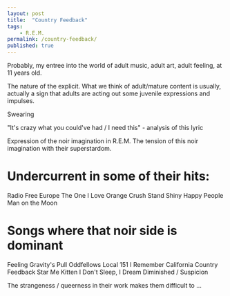 ```yaml
---
layout: post
title:  "Country Feedback"
tags: 
    - R.E.M.
permalink: /country-feedback/
published: true
---
```


Probably, my entree into the world of adult music, adult art, adult feeling, at 11 years old. 

The nature of the explicit. What we think of adult/mature content is usually, actually a sign that adults are acting out some juvenile expressions and impulses. 

Swearing

"It's crazy what you could've had / I need this" - analysis of this lyric

Expression of the noir imagination in R.E.M. The tension of this noir imagination with their superstardom.

Undercurrent in some of their hits:
============================
Radio Free Europe
The One I Love
Orange Crush
Stand
Shiny Happy People
Man on the Moon

Songs where that noir side is dominant
=============================
Feeling Gravity's Pull
Oddfellows Local 151
I Remember California
Country Feedback
Star Me Kitten
I Don't Sleep, I Dream
Diminished / Suspicion

The strangeness / queerness in their work makes them difficult to ...






